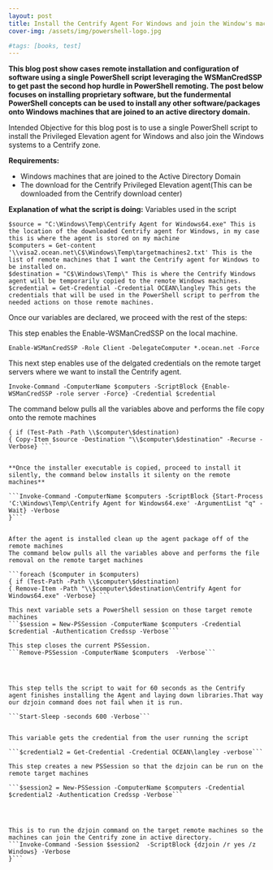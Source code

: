 ```yaml
---
layout: post
title: Install the Centrify Agent For Windows and join the Window's machine to a Zone using a PowerShell Script
cover-img: /assets/img/powershell-logo.jpg

#tags: [books, test]
---
```

**This blog post show cases remote installation and configuration of software using a single PowerShell script leveraging the WSManCredSSP to get past the second hop hurdle in PowerShell remoting. The post below focuses on installing proprietary software, but the fundermental PowerShell concepts can be used to install any other software/packages onto Windows machines that are joined to an active directory domain.**

Intended Objective for this blog post is to use a single PowerShell script to install the Privileged Elevation agent for Windows and also join the Windows systems to a Centrify zone.

**Requirements:**
* Windows machines that are joined to the Active Directory Domain
* The download for the Centrify Privileged Elevation agent(This can be downloaded from the Centrify download center) 

**Explanation of what the script is doing:**
Variables used in the script
```
$source = "C:\Windows\Temp\Centrify Agent for Windows64.exe" This is the location of the downloaded Centrify agent for Windows, in my case this is where the agent is stored on my machine
$computers = Get-content '\\visa2.ocean.net\C$\Windows\Temp\targetmachines2.txt' This is the list of remote machines that I want the Centrify agent for Windows to be installed on.
$destination = "C$\Windows\Temp\" This is where the Centrify Windows agent will be temporarily copied to the remote Windows machines.
$credential = Get-Credential -Credential OCEAN\langley This gets the credentials that will be used in the PowerShell script to perfrom the needed actions on those remote machines.
```
Once our variables are declared, we proceed with the rest of the steps:

This step enables the Enable-WSManCredSSP on the local machine.

```Enable-WSManCredSSP -Role Client -DelegateComputer *.ocean.net -Force```

This next step enables use of the delgated credentials on the remote target servers where we want to install the Centrify agent.

```Invoke-Command -ComputerName $computers -ScriptBlock {Enable-WSManCredSSP -role server -Force} -Credential $credential```


The command below pulls all the variables above and performs the file copy onto the remote machines

```foreach ($computer in $computers) 
{ if (Test-Path -Path \\$computer\$destination) 
{ Copy-Item $source -Destination "\\$computer\$destination" -Recurse -Verbose} ```


**Once the installer executable is copied, proceed to install it silently, the command below installs it silenty on the remote machines**

```Invoke-Command -ComputerName $computers -ScriptBlock {Start-Process 'C:\Windows\Temp\Centrify Agent for Windows64.exe' -ArgumentList "q" -Wait} -Verbose
}```


After the agent is installed clean up the agent package off of the remote machines
The command below pulls all the variables above and performs the file removal on the remote target machines

```foreach ($computer in $computers) 
{ if (Test-Path -Path \\$computer\$destination) 
{ Remove-Item -Path "\\$computer\$destination\Centrify Agent for Windows64.exe" -Verbose} ```

This next variable sets a PowerShell session on those target remote machines
```$session = New-PSSession -ComputerName $computers -Credential $credential -Authentication Credssp -Verbose```

This step closes the current PSSession.
```Remove-PSSession -ComputerName $computers  -Verbose```




This step tells the script to wait for 60 seconds as the Centrify agent finishes installing the Agent and laying down libraries.That way our dzjoin command does not fail when it is run.

```Start-Sleep -seconds 600 -Verbose```


This variable gets the credential from the user running the script

```$credential2 = Get-Credential -Credential OCEAN\langley -verbose```

This step creates a new PSSession so that the dzjoin can be run on the remote target machines

```$session2 = New-PSSession -ComputerName $computers -Credential $credential2 -Authentication Credssp -Verbose```




This is to run the dzjoin command on the target remote machines so the machines can join the Centrify zone in active directory.
```Invoke-Command -Session $session2  -ScriptBlock {dzjoin /r yes /z Windows} -Verbose 
}```





